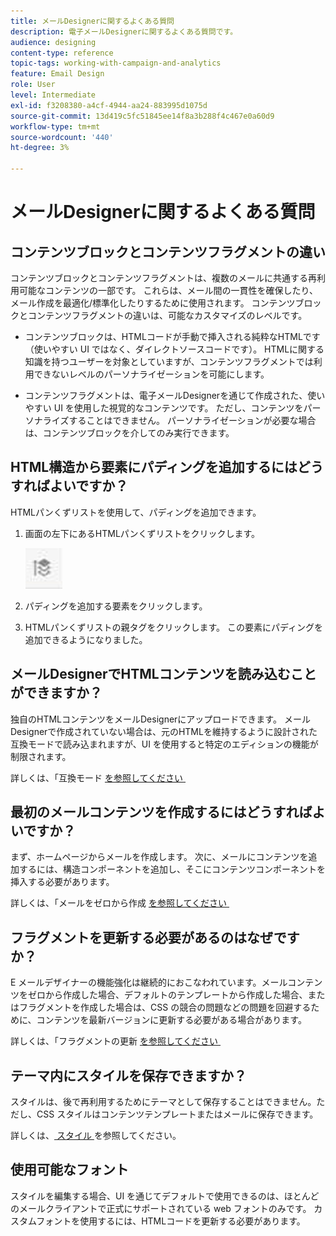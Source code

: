```yaml
---
title: メールDesignerに関するよくある質問
description: 電子メールDesignerに関するよくある質問です。
audience: designing
content-type: reference
topic-tags: working-with-campaign-and-analytics
feature: Email Design
role: User
level: Intermediate
exl-id: f3208380-a4cf-4944-aa24-883995d1075d
source-git-commit: 13d419c5fc51845ee14f8a3b288f4c467e0a60d9
workflow-type: tm+mt
source-wordcount: '440'
ht-degree: 3%

---
```


# メールDesignerに関するよくある質問

## コンテンツブロックとコンテンツフラグメントの違い

コンテンツブロックとコンテンツフラグメントは、複数のメールに共通する再利用可能なコンテンツの一部です。 これらは、メール間の一貫性を確保したり、メール作成を最適化/標準化したりするために使用されます。 コンテンツブロックとコンテンツフラグメントの違いは、可能なカスタマイズのレベルです。

* コンテンツブロックは、HTMLコードが手動で挿入される純粋なHTMLです（使いやすい UI ではなく、ダイレクトソースコードです）。 HTMLに関する知識を持つユーザーを対象としていますが、コンテンツフラグメントでは利用できないレベルのパーソナライゼーションを可能にします。

* コンテンツフラグメントは、電子メールDesignerを通じて作成された、使いやすい UI を使用した視覚的なコンテンツです。 ただし、コンテンツをパーソナライズすることはできません。 パーソナライゼーションが必要な場合は、コンテンツブロックを介してのみ実行できます。

## HTML構造から要素にパディングを追加するにはどうすればよいですか？

HTMLパンくずリストを使用して、パディングを追加できます。

1. 画面の左下にあるHTMLパンくずリストをクリックします。

   ![](assets/do-not-localize/breadcrumb.png)

1. パディングを追加する要素をクリックします。
1. HTMLパンくずリストの親タグをクリックします。
この要素にパディングを追加できるようになりました。

## メールDesignerでHTMLコンテンツを読み込むことができますか？

独自のHTMLコンテンツをメールDesignerにアップロードできます。 メールDesignerで作成されていない場合は、元のHTMLを維持するように設計された互換モードで読み込まれますが、UI を使用すると特定のエディションの機能が制限されます。

詳しくは、「互換モード [&#x200B; を参照してください &#x200B;](../../designing/using/using-existing-content.md#compatibility-mode)

## 最初のメールコンテンツを作成するにはどうすればよいですか？

まず、ホームページからメールを作成します。
次に、メールにコンテンツを追加するには、構造コンポーネントを追加し、そこにコンテンツコンポーネントを挿入する必要があります。

詳しくは、「メールをゼロから作成 [&#x200B; を参照してください &#x200B;](../../designing/using/quick-start.md#from-scratch-email)

## フラグメントを更新する必要があるのはなぜですか？

E メールデザイナーの機能強化は継続的におこなわれています。メールコンテンツをゼロから作成した場合、デフォルトのテンプレートから作成した場合、またはフラグメントを作成した場合は、CSS の競合の問題などの問題を回避するために、コンテンツを最新バージョンに更新する必要がある場合があります。

詳しくは、「フラグメントの更新 [&#x200B; を参照してください &#x200B;](../../designing/using/designing-content-in-adobe-campaign.md#email-designer-updates)

## テーマ内にスタイルを保存できますか？

スタイルは、後で再利用するためにテーマとして保存することはできません。ただし、CSS スタイルはコンテンツテンプレートまたはメールに保存できます。

詳しくは、[&#x200B; スタイル &#x200B;](../../designing/using/styles.md) を参照してください。

## 使用可能なフォント

スタイルを編集する場合、UI を通じてデフォルトで使用できるのは、ほとんどのメールクライアントで正式にサポートされている web フォントのみです。 カスタムフォントを使用するには、HTMLコードを更新する必要があります。
